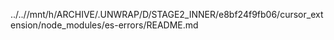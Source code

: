 ../..//mnt/h/ARCHIVE/.UNWRAP/D/STAGE2_INNER/e8bf24f9fb06/cursor_extension/node_modules/es-errors/README.md